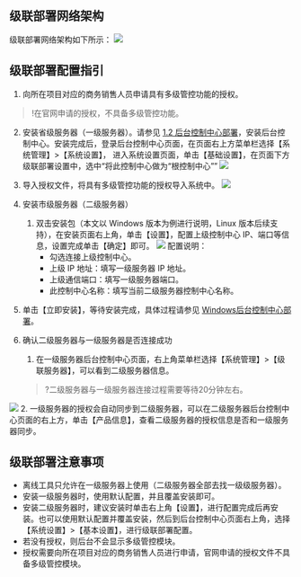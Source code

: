 
## 级联部署网络架构
级联部署网络架构如下所示：
![](https://main.qcloudimg.com/raw/04d11f13e33fb7211e7d4a95f18eae8c.png)
## 级联部署配置指引
1. 向所在项目对应的商务销售人员申请具有多级管控功能的授权。
>!在官网申请的授权，不具备多级管控功能。
>
2. 安装省级服务器（一级服务器）。请参见 [1.2 后台控制中心部署](#1.2-后台控制中心部署)，安装后台控制中心。安装完成后，登录后台控制中心页面，在页面右上方菜单栏选择【系统管理】>【系统设置】， 进入系统设置页面，单击【基础设置】，在页面下方级联部署设置中，选中“将此控制中心做为“根控制中心””
![](https://main.qcloudimg.com/raw/36e96e7413b12a97086f003579bb0d9d.png)
3. 导入授权文件，将具有多级管控功能的授权导入系统中。
![](https://main.qcloudimg.com/raw/4e1c5c29ec34f60e7f6a249eaec64f0d.png)
4. 安装市级服务器（二级服务器）
	1. 双击安装包（本文以 Windows 版本为例进行说明，Linux 版本后续支持），在安装页面右上角，单击【设置】，配置上级控制中心 IP、端口等信息，设置完成单击【确定】即可。
![](https://main.qcloudimg.com/raw/7d3e66badb007426ebb2a1454ce748ad.png)
配置说明：
		- 勾选连接上级控制中心。
		- 上级 IP 地址：填写一级服务器 IP 地址。
		- 上级通信端口：填写一级服务器端口。
		- 此控制中心名称：填写当前二级服务器控制中心名称。

 2. 单击【立即安装】，等待安装完成，具体过程请参见 [Windows后台控制中心部署]()。

5. 确认二级服务器与一级服务器是否连接成功
	1. 在一级服务器后台控制中心页面，右上角菜单栏选择【系统管理】>【级联服务器】，可以看到二级服务器信息。
	>?二级服务器与一级服务器连接过程需要等待20分钟左右。
	>
![](https://main.qcloudimg.com/raw/c3d449ee7df7ce473c8c0eeabd72305f.png)
	2. 一级服务器的授权会自动同步到二级服务器，可以在二级服务器后台控制中心页面的右上方，单击【产品信息】，查看二级服务器的授权信息是否和一级服务器同步。

## 级联部署注意事项
- 离线工具只允许在一级服务器上使用（二级服务器全部去找一级级服务器）。
- 安装一级服务器时，使用默认配置，并且覆盖安装即可。
- 安装二级服务器时，建议安装时单击右上角【设置】，进行配置完成后再安装。也可以使用默认配置并覆盖安装，然后到后台控制中心页面右上角，选择【系统设置】>【基本设置】，进行级联部署配置。
- 若没有授权，则后台不会显示多级管控模块。
- 授权需要向所在项目对应的商务销售人员进行申请，官网申请的授权文件不具备多级管控模块。